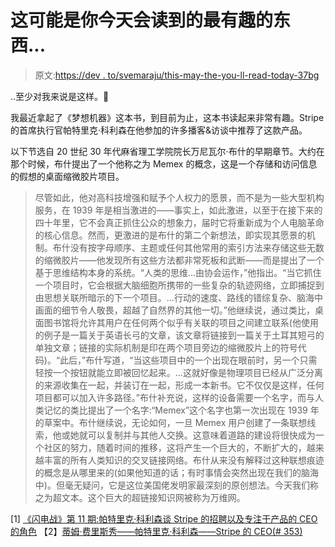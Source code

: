 # 这可能是你今天会读到的最有趣的东西...

> 原文:[https://dev . to/svemaraju/this-may-the-you-ll-read-today-37bg](https://dev.to/svemaraju/this-may-be-the-most-interesting-thing-you-ll-read-today-37bg)

..至少对我来说是这样。🙂

我最近拿起了《梦想机器》这本书，到目前为止，这本书读起来非常有趣。Stripe 的首席执行官帕特里克·科利森在他参加的许多播客&访谈中推荐了这款产品。

以下节选自 20 世纪 30 年代麻省理工学院院长万尼瓦尔·布什的早期章节。大约在那个时候，布什提出了一个他称之为 Memex 的概念，这是一个存储和访问信息的假想的桌面缩微胶片项目。

> 尽管如此，他对高科技增强和赋予个人权力的愿景，而不是为一些大型机构服务，在 1939 年是相当激进的——事实上，如此激进，以至于在接下来的四十年里，它不会真正抓住公众的想象力，届时它将重新成为个人电脑革命的核心信息。然而，更激进的是布什的第二个新想法，即实现其愿景的机制。布什没有按字母顺序、主题或任何其他常用的索引方法来存储这些无数的缩微胶片——他发现所有这些方法都非常死板和武断——而是提出了一个基于思维结构本身的系统。“人类的思维...由协会运作，”他指出。“当它抓住一个项目时，它会根据大脑细胞所携带的一些复杂的轨迹网络，立即捕捉到由思想关联所暗示的下一个项目。...行动的速度、路线的错综复杂、脑海中画面的细节令人敬畏，超越了自然界的其他一切。”他继续说，通过类比，桌面图书馆将允许其用户在任何两个似乎有关联的项目之间建立联系(他使用的例子是一篇关于英语长弓的文章，该文章将链接到一篇关于土耳其短弓的单独文章；链接的实际机制是印在两个项目旁边的缩微胶片上的符号代码)。“此后，”布什写道，“当这些项目中的一个出现在眼前时，另一个只需轻按一个按钮就能立即被回忆起来。...这就好像是物理项目已经从广泛分离的来源收集在一起，并装订在一起，形成一本新书。它不仅仅是这样，任何项目都可以加入许多路径。”布什补充说，这样的设备需要一个名字，而与人类记忆的类比提出了一个名字:“Memex”这个名字也第一次出现在 1939 年的草案中。布什继续说，无论如何，一旦 Memex 用户创建了一条联想线索，他或她就可以复制并与其他人交换。这意味着道路的建设将很快成为一个社区的努力，随着时间的推移，这将产生一个巨大的，不断扩大的，越来越丰富的所有人类知识的交叉链接网络。布什从来没有解释过这种联想痕迹的概念是从哪里来的(如果他知道的话；有时事情会突然出现在我们的脑海中)。但毫无疑问，它是这位美国佬发明家最深刻的原创想法。今天我们称之为超文本。这个巨大的超链接知识网被称为万维网。

[1] [《闪电战》第 11 期:帕特里克·科利森谈 Stripe 的招聘以及专注于产品的 CEO 的角色](https://www.youtube.com/watch?v=qrDZhAxpKrQ)
【2】[蒂姆·费里斯秀——帕特里克·科利森——Stripe 的 CEO(# 353)](https://tim.blog/2018/12/20/patrick-collison/)